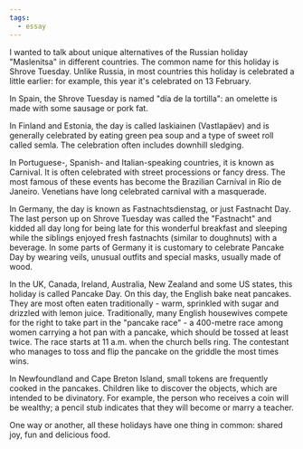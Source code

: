 ```yaml
---
tags:
  - essay
---
```


I wanted to talk about unique alternatives of the Russian holiday "Maslenitsa" in different countries. 
The common name for this holiday is Shrove Tuesday. Unlike Russia, in most countries this holiday is celebrated a little earlier: for example, this year it's celebrated on 13 February. 

In Spain, the Shrove Tuesday is named "día de la tortilla": an omelette is made with some sausage or pork fat.

In Finland and Estonia, the day is called laskiainen (Vastlapäev) and is generally celebrated by eating green pea soup and a type of sweet roll called semla. The celebration often includes downhill sledging.

In Portuguese-, Spanish- and Italian-speaking countries, it is known as Carnival. It is often celebrated with street processions or fancy dress. The most famous of these events has become the Brazilian Carnival in Rio de Janeiro. Venetians have long celebrated carnival with a masquerade.

In Germany, the day is known as Fastnachtsdienstag, or just Fastnacht Day. The last person up on Shrove Tuesday was called the "Fastnacht" and kidded all day long for being late for this wonderful breakfast and sleeping while the siblings enjoyed fresh fastnachts (similar to doughnuts) with a beverage. In some parts of Germany it is customary to celebrate Pancake Day by wearing veils, unusual outfits and special masks, usually made of wood.

In the UK, Canada, Ireland, Australia, New Zealand and some US states, this holiday is called Pancake Day. On this day, the English bake neat pancakes. They are most often eaten traditionally - warm, sprinkled with sugar and drizzled with lemon juice. Traditionally, many English housewives compete for the right to take part in the "pancake race" - a 400-metre race among women carrying a hot pan with a pancake, which should be tossed at least twice. The race starts at 11 a.m. when the church bells ring. The contestant who manages to toss and flip the pancake on the griddle the most times wins.

In Newfoundland and Cape Breton Island, small tokens are frequently cooked in the pancakes. Children like to discover the objects, which are intended to be divinatory. For example, the person who receives a coin will be wealthy; a pencil stub indicates that they will become or marry a teacher.

One way or another, all these holidays have one thing in common: shared joy, fun and delicious food. 
